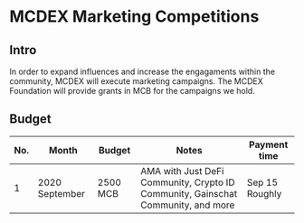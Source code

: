 # MCDEX Marketing Competitions
## Intro
In order to expand influences and increase the engagaments within the community, MCDEX will execute marketing campaigns. The MCDEX Foundation will provide grants in MCB for the campaigns we hold. 


## Budget

| No. | Month          | Budget | Notes | Payment time | 
|-----|---------------|---------|-------|-------|
|  1  | 2020 September  | 2500 MCB | AMA with Just DeFi Community, Crypto ID Community, Gainschat Community, and more | Sep 15 Roughly |

